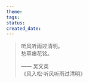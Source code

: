 ```yaml
---
theme: 
tags: 
status: 
created_date:
---
```

> 听风听雨过清明。  
> 愁草瘗花铭。  
> 
> —— 吴文英  
> 《风入松·听风听雨过清明》
